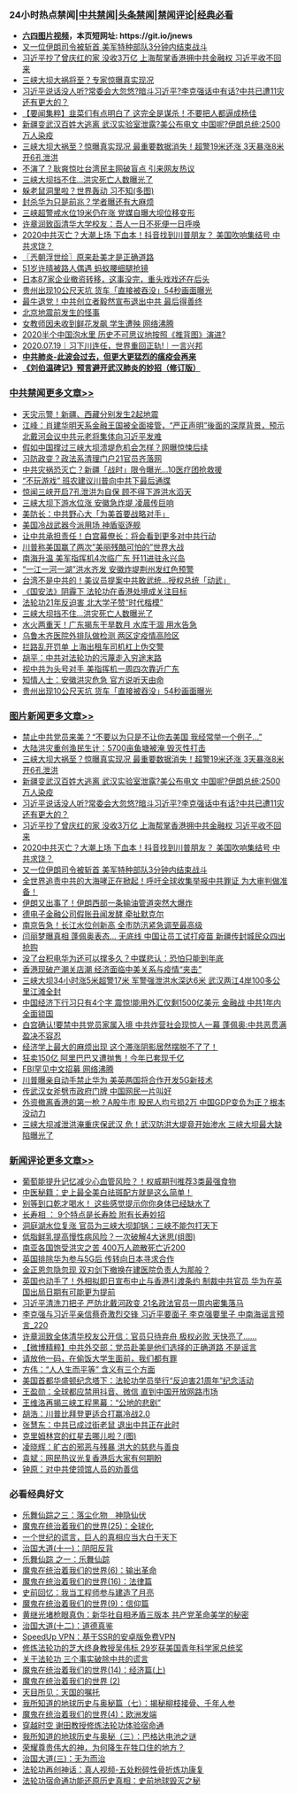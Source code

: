 <div id="tt">
<h3>24小时热点禁闻|<a href="#%E4%B8%AD%E5%85%B1%E7%A6%81%E9%97%BB%E6%9B%B4%E5%A4%9A%E6%96%87%E7%AB%A0">中共禁闻</a>|<a href="#%E5%9B%BE%E7%89%87%E6%96%B0%E9%97%BB%E6%9B%B4%E5%A4%9A%E6%96%87%E7%AB%A0">头条禁闻</a>|<a href="#%E6%96%B0%E9%97%BB%E8%AF%84%E8%AE%BA%E6%9B%B4%E5%A4%9A%E6%96%87%E7%AB%A0">禁闻评论|<a href="#%E5%BF%85%E7%9C%8B%E7%BB%8F%E5%85%B8%E5%A5%BD%E6%96%87">经典必看</a></h3>
<ul>
<li><b><a href="http://d1.bdrive.tk/64.mp4" target="_blank">六四图片视频</a>，本页短网址: https://git.io/jnews</b></li>
<li><a href="https://github.com/fqnews/bnews/blob/master/topimagenews/20200719/1363171.md">又一位伊朗司令被斩首 美军特种部队3分钟内结束战斗</a></li>
<li><a href="https://github.com/fqnews/bnews/blob/master/topimagenews/20200719/1363196.md">习近平抄了曾庆红的家 没收3万亿 上海帮掌香港拥中共金融权 习近平收不回来</a></li>
<li><a href="https://github.com/fqnews/bnews/blob/master/cnnews/20200719/1363169.md">三峡大坝大祸将至？专家惊曝真实现况</a></li>
<li><a href="https://github.com/fqnews/bnews/blob/master/topimagenews/20200719/1363207.md">习近平说话没人听?常委会大忽悠?暗斗习近平?李克强话中有话?中共已遭11灾还有更大的？</a></li>
<li><a href="https://github.com/fqnews/bnews/blob/master/comments/20200719/1363170.md">【要闻集粹】韭菜们有点明白了 这完全是谋杀！不要把人都逼成杨佳</a></li>
<li><a href="https://github.com/fqnews/bnews/blob/master/topimagenews/20200719/1363229.md">新疆变武汉百姓大逃离 武汉实验室泄露?美公布电文 中国呢?伊朗总统:2500万人染疫</a></li>
<li><a href="https://github.com/fqnews/bnews/blob/master/topimagenews/20200719/1363252.md">三峡大坝大祸至？惊曝真实现况 最重要数据消失！超警19米还涨 3天暴涨8米 开6孔泄洪</a></li>
<li><a href="https://github.com/fqnews/bnews/blob/master/cnnews/20200719/1363188.md">不演了？耿爽惊吐台湾民主网破盲点 引来网友热议</a></li>
<li><a href="https://github.com/fqnews/bnews/blob/master/cbnews/20200720/1363366.md">三峡大坝挡不住…洪灾死亡人数曝光了</a></li>
<li><a href="https://github.com/fqnews/bnews/blob/master/ccpdope/20200719/1363225.md">躲老鼠洞里啦？世界轰动 习不知(多图)</a></li>
<li><a href="https://github.com/fqnews/bnews/blob/master/worldnews/20200719/1363179.md">封杀华为只是前兆？学者曝还有大麻烦</a></li>
<li><a href="https://github.com/fqnews/bnews/blob/master/cbnews/20200719/1363175.md">三峡超警戒水位19米仍在涨 党媒自曝大坝位移变形</a></li>
<li><a href="https://github.com/fqnews/bnews/blob/master/headline/20200719/1363204.md">许章润致函清华大学校友：吾人一日不死便一日呼唤</a></li>
<li><a href="https://github.com/fqnews/bnews/blob/master/topimagenews/20200719/1363189.md">2020中共灭亡？大潮上场 下血本！抖音找到川普朋友？ 美国吹响集结号 中共求饶？</a></li>
<li><a href="https://github.com/fqnews/bnews/blob/master/ssgc/20200720/1363293.md">〖兲朝浮世绘〗原来赴美才是正确道路</a></li>
<li><a href="https://github.com/fqnews/bnews/blob/master/yule/20200720/1363301.md">51岁许晴被路人偶遇 蚂蚁腰细腿抢镜 </a></li>
<li><a href="https://github.com/fqnews/bnews/blob/master/bannedvideo/20200720/1363330.md">日本87家企业撤资转移，这事没完，重头戏戏还在后头</a></li>
<li><a href="https://github.com/fqnews/bnews/blob/master/cbnews/20200720/1363279.md">贵州出现10公尺天坑 货车「直接被吞没」54秒画面曝光</a></li>
<li><a href="https://github.com/fqnews/bnews/blob/master/cnnews/20200720/1363349.md">最牛退党！中共创立者毅然宣布退出中共 最后得善终</a></li>
<li><a href="https://github.com/fqnews/bnews/blob/master/lifebaike/20200719/1363197.md">北京地震前发生的怪事</a></li>
<li><a href="https://github.com/fqnews/bnews/blob/master/cbnews/20200719/1363177.md">女教师因未收到鲜花发飙 学生遭殃 网络沸腾</a></li>
<li><a href="https://github.com/fqnews/bnews/blob/master/comments/20200719/1363253.md">2020半个中国泡水里 历史不可思议地按照《推背图》演进?</a></li>
<li><a href="https://github.com/fqnews/bnews/blob/master/taiwannews/20200719/1363192.md">2020.07.19｜习下川连任，世界重回正轨!｜一言兴邦</a></li>
<li><b><a href="https://github.com/fqnews/bnews/blob/master/comments/20200211/1275071.md" target="_blank">中共肺炎-此波会过去，但更大更猛烈的瘟疫会再来</a></b></li>
<li><b><a href="https://github.com/fqnews/bnews/blob/master/comments/20200207/1272816.md" target="_blank">《刘伯温碑记》预言避开武汉肺炎的妙招（修订版）</a></b></li>
</ul>
</div>

<div class="catlist">
<h3><a href="https://github.com/fqnews/bnews/blob/master/cbnews/" target="_blank">中共禁闻</a><span><a href="https://github.com/fqnews/bnews/blob/master/cbnews/" target="_blank" rel="nofollow">更多文章>></a></span></h3>
<ul>
<li><a href="https://github.com/fqnews/bnews/blob/master/cbnews/20200720/1363467.md" target="_blank">天灾示警！新疆、西藏分别发生2起地震</a></li>
<li><a href="https://github.com/fqnews/bnews/blob/master/cbnews/20200720/1363453.md" target="_blank">江峰：肖建华明天系金融王国被全面接管，“严正声明”後面的深厚背景，预示北戴河会议中共元老将集体向习近平发难</a></li>
<li><a href="https://github.com/fqnews/bnews/blob/master/cbnews/20200720/1363440.md" target="_blank">假如中国撑过三峡大坝溃堤危机会怎样？网曝惊悚后续</a></li>
<li><a href="https://github.com/fqnews/bnews/blob/master/cbnews/20200720/1363434.md" target="_blank">习防政变？政法系清理门户21官员齐落网</a></li>
<li><a href="https://github.com/fqnews/bnews/blob/master/cbnews/20200720/1363416.md" target="_blank">中共灾祸恐灭亡？新疆「战时」限令曝光…10医疗团抢救援</a></li>
<li><a href="https://github.com/fqnews/bnews/blob/master/cbnews/20200720/1363411.md" target="_blank">“不玩游戏” 班农建议川普向中共下最后通牒</a></li>
<li><a href="https://github.com/fqnews/bnews/blob/master/cbnews/20200720/1363410.md" target="_blank">惊闻三峡开启7孔泄洪为自保 顾不得下游洪水滔天</a></li>
<li><a href="https://github.com/fqnews/bnews/blob/master/cbnews/20200720/1363409.md" target="_blank">三峡大坝下游水位涨 安徽急炸堤 凌晨传巨响</a></li>
<li><a href="https://github.com/fqnews/bnews/blob/master/cbnews/20200720/1363398.md" target="_blank">美防长：中共野心大「为美首要战略对手」</a></li>
<li><a href="https://github.com/fqnews/bnews/blob/master/cbnews/20200720/1363397.md" target="_blank">美国冷战武器今派用场 神盾驱逐舰</a></li>
<li><a href="https://github.com/fqnews/bnews/blob/master/cbnews/20200720/1363396.md" target="_blank">让中共承担责任！白宫幕僚长：将会看到更多对中共行动</a></li>
<li><a href="https://github.com/fqnews/bnews/blob/master/cbnews/20200720/1363394.md" target="_blank">川普称美国赢了两次&#8221;美丽残酷可怕的&#8221;世界大战</a></li>
<li><a href="https://github.com/fqnews/bnews/blob/master/cbnews/20200720/1363386.md" target="_blank">南海升温 美军指挥机4次临广东 歼11进驻永兴岛</a></li>
<li><a href="https://github.com/fqnews/bnews/blob/master/cbnews/20200720/1363385.md" target="_blank">“一江一河一湖”洪水齐发 安徽炸堤荆州发红色预警</a></li>
<li><a href="https://github.com/fqnews/bnews/blob/master/cbnews/20200720/1363380.md" target="_blank">台湾不是中共的！美议员提案中共敢武统…授权总统「动武」</a></li>
<li><a href="https://github.com/fqnews/bnews/blob/master/cbnews/20200720/1363379.md" target="_blank">《国安法》阴霾下 法轮功在香港处境成关注目标</a></li>
<li><a href="https://github.com/fqnews/bnews/blob/master/cbnews/20200720/1363378.md" target="_blank">法轮功21年反迫害 北大学子赞“时代楷模”</a></li>
<li><a href="https://github.com/fqnews/bnews/blob/master/cbnews/20200720/1363366.md" target="_blank">三峡大坝挡不住…洪灾死亡人数曝光了</a></li>
<li><a href="https://github.com/fqnews/bnews/blob/master/cbnews/20200720/1363365.md" target="_blank">水火两重天！广东揭东干旱数月 水库干涸 用水告急</a></li>
<li><a href="https://github.com/fqnews/bnews/blob/master/cbnews/20200720/1363356.md" target="_blank">乌鲁木齐医院外排队做检测 两区定疫情高险区</a></li>
<li><a href="https://github.com/fqnews/bnews/blob/master/cbnews/20200720/1363338.md" target="_blank">拦路乱开罚单 上海出租车司机杠上伪交警</a></li>
<li><a href="https://github.com/fqnews/bnews/blob/master/cbnews/20200720/1363328.md" target="_blank">胡平：中共对法轮功的污蔑走入穷途末路</a></li>
<li><a href="https://github.com/fqnews/bnews/blob/master/cbnews/20200720/1363295.md" target="_blank">视中共为头号对手 美指挥机一周四次靠近广东</a></li>
<li><a href="https://github.com/fqnews/bnews/blob/master/cbnews/20200720/1363280.md" target="_blank">知情人士：安徽洪灾危急 官方说听天由命</a></li>
<li><a href="https://github.com/fqnews/bnews/blob/master/cbnews/20200720/1363279.md" target="_blank">贵州出现10公尺天坑 货车「直接被吞没」54秒画面曝光</a></li>

</ul>
</div>
<div class="catlist">
<h3><a href="https://github.com/fqnews/bnews/blob/master/topimagenews/" target="_blank">图片新闻</a><span><a href="https://github.com/fqnews/bnews/blob/master/topimagenews/" target="_blank" rel="nofollow">更多文章>></a></span></h3>
<ul>
<li><a href="https://github.com/fqnews/bnews/blob/master/topimagenews/20200720/1363459.md" target="_blank">禁止中共党员来美？“不要以为只是不让你去美国 我经常举一个例子…&#8221;</a></li>
<li><a href="https://github.com/fqnews/bnews/blob/master/topimagenews/20200720/1363271.md" target="_blank">大陆洪灾重创渔民生计：5700亩鱼塘被淹 毁灭性打击</a></li>
<li><a href="https://github.com/fqnews/bnews/blob/master/topimagenews/20200719/1363252.md" target="_blank">三峡大坝大祸至？惊曝真实现况 最重要数据消失！超警19米还涨 3天暴涨8米 开6孔泄洪</a></li>
<li><a href="https://github.com/fqnews/bnews/blob/master/topimagenews/20200719/1363229.md" target="_blank">新疆变武汉百姓大逃离 武汉实验室泄露?美公布电文 中国呢?伊朗总统:2500万人染疫</a></li>
<li><a href="https://github.com/fqnews/bnews/blob/master/topimagenews/20200719/1363207.md" target="_blank">习近平说话没人听?常委会大忽悠?暗斗习近平?李克强话中有话?中共已遭11灾还有更大的？</a></li>
<li><a href="https://github.com/fqnews/bnews/blob/master/topimagenews/20200719/1363196.md" target="_blank">习近平抄了曾庆红的家 没收3万亿 上海帮掌香港拥中共金融权 习近平收不回来</a></li>
<li><a href="https://github.com/fqnews/bnews/blob/master/topimagenews/20200719/1363189.md" target="_blank">2020中共灭亡？大潮上场 下血本！抖音找到川普朋友？ 美国吹响集结号 中共求饶？</a></li>
<li><a href="https://github.com/fqnews/bnews/blob/master/topimagenews/20200719/1363171.md" target="_blank">又一位伊朗司令被斩首 美军特种部队3分钟内结束战斗</a></li>
<li><a href="https://github.com/fqnews/bnews/blob/master/topimagenews/20200719/1363167.md" target="_blank">全世界追责中共的大海哮正在掀起！呼吁全球收集举报中共罪证 为大审判做准备！</a></li>
<li><a href="https://github.com/fqnews/bnews/blob/master/topimagenews/20200719/1363155.md" target="_blank">伊朗又出事了！伊朗西部一条输油管道突然大爆炸</a></li>
<li><a href="https://github.com/fqnews/bnews/blob/master/topimagenews/20200719/1363012.md" target="_blank">德电子金融公司假账丑闻发酵 牵扯默克尔</a></li>
<li><a href="https://github.com/fqnews/bnews/blob/master/topimagenews/20200719/1362930.md" target="_blank">南京告急！长江水位创新高 全市防汛紧急调至最高级</a></li>
<li><a href="https://github.com/fqnews/bnews/blob/master/topimagenews/20200719/1362929.md" target="_blank">闫丽梦曝真相 蓬佩奥表态… 无底线 中国让员工试打疫苗 新疆传封城民众四出抢购</a></li>
<li><a href="https://github.com/fqnews/bnews/blob/master/topimagenews/20200719/1362928.md" target="_blank">没了台积电华为还可以撑多久？中媒悲认：恐怕只能到年底</a></li>
<li><a href="https://github.com/fqnews/bnews/blob/master/topimagenews/20200719/1362927.md" target="_blank">香港现破产潮关店潮 经济面临中美关系与疫情“夹击”</a></li>
<li><a href="https://github.com/fqnews/bnews/blob/master/topimagenews/20200719/1362926.md" target="_blank">三峡大坝34小时涨5米超警17米 军警强泄洪水深达6米 武汉两江4岸100多公里江滩全封</a></li>
<li><a href="https://github.com/fqnews/bnews/blob/master/topimagenews/20200718/1362860.md" target="_blank">中国经济下行习只有4个字 震惊!能用外汇仅剩1500亿美元 金融战 中共1年内全面锁国</a></li>
<li><a href="https://github.com/fqnews/bnews/blob/master/topimagenews/20200718/1362791.md" target="_blank">白宫确认!要禁中共党员家属入境 中共炸营社会现惊人一幕 蓬佩奥:中共恶贯满盈决不容忍</a></li>
<li><a href="https://github.com/fqnews/bnews/blob/master/topimagenews/20200718/1362790.md" target="_blank">经济学上最大的麻烦出现 这个滞涨阴影居然摆脱不了了！</a></li>
<li><a href="https://github.com/fqnews/bnews/blob/master/topimagenews/20200718/1362789.md" target="_blank">狂卖150亿 阿里巴巴又遭抛售！今年已套现千亿</a></li>
<li><a href="https://github.com/fqnews/bnews/blob/master/topimagenews/20200718/1362721.md" target="_blank">FBI罕见中文招募 网络沸腾</a></li>
<li><a href="https://github.com/fqnews/bnews/blob/master/topimagenews/20200718/1362684.md" target="_blank">川普曝亲自动手禁止华为 美英两国将合作开发5G新技术</a></li>
<li><a href="https://github.com/fqnews/bnews/blob/master/topimagenews/20200718/1362683.md" target="_blank">传武汉女斧劈市政府门牌 中国网民一片叫好</a></li>
<li><a href="https://github.com/fqnews/bnews/blob/master/topimagenews/20200717/1362461.md" target="_blank">外资撤离香港的第一枪？A股牛市 股民人均亏损2万 中国GDP变负为正？根本没动力</a></li>
<li><a href="https://github.com/fqnews/bnews/blob/master/topimagenews/20200717/1362452.md" target="_blank">三峡大坝减泄洪淹重庆保武汉 危！武汉防洪大堤竟开始渗水 三峡大坝最大缺陷曝光了</a></li>

</ul>
</div>
<div class="catlist">
<h3><a href="https://github.com/fqnews/bnews/blob/master/comments/" target="_blank">新闻评论</a><span><a href="https://github.com/fqnews/bnews/blob/master/comments/" target="_blank" rel="nofollow">更多文章>></a></span></h3>
<ul>
<li><a href="https://github.com/fqnews/bnews/blob/master/comments/20200720/1363498.md" target="_blank">葡萄能提升记忆减少心血管风险？！权威期刊推荐3类最强食物</a></li>
<li><a href="https://github.com/fqnews/bnews/blob/master/comments/20200720/1363497.md" target="_blank">中医秘籍：史上最全美白祛斑配方就是这么简单！</a></li>
<li><a href="https://github.com/fqnews/bnews/blob/master/comments/20200720/1363496.md" target="_blank">别等到口乾才喝水！ 这些感觉提示你你身体已经缺水了</a></li>
<li><a href="https://github.com/fqnews/bnews/blob/master/comments/20200720/1363495.md" target="_blank">长寿相 ：   9个特点是长寿脸   附有长寿妙招</a></li>
<li><a href="https://github.com/fqnews/bnews/blob/master/comments/20200720/1363492.md" target="_blank">洞庭湖水位复涨 官员为三峡大坝卸锅：三峡不能包打天下</a></li>
<li><a href="https://github.com/fqnews/bnews/blob/master/comments/20200720/1363489.md" target="_blank">低脂鲜乳提高慢性病风险？一次破解4大迷思(组图)</a></li>
<li><a href="https://github.com/fqnews/bnews/blob/master/comments/20200720/1363480.md" target="_blank">南亚各国饱受洪灾之苦 400万人疏散死亡近200</a></li>
<li><a href="https://github.com/fqnews/bnews/blob/master/comments/20200720/1363458.md" target="_blank">英国排除华为参与5G后 传转向日本寻求合作</a></li>
<li><a href="https://github.com/fqnews/bnews/blob/master/comments/20200720/1363456.md" target="_blank">金正恩忽隐忽现 双刃剑下撤换在建医院负责人为那般？</a></li>
<li><a href="https://github.com/fqnews/bnews/blob/master/comments/20200720/1363447.md" target="_blank">英国也动手了！外相拟即日宣布中止与香港引渡条约 制裁中共官员 华为在英国出局日期有可能更为提前</a></li>
<li><a href="https://github.com/fqnews/bnews/blob/master/comments/20200720/1363415.md" target="_blank">习近平清洗刀把子 严防北戴河政变 21名政法官员一周内密集落马</a></li>
<li><a href="https://github.com/fqnews/bnews/blob/master/comments/20200720/1363407.md" target="_blank">李克强与习近平亲信蔡奇激烈交锋 习近平要面子 李克强要里子 中南海谣言预言_220</a></li>
<li><a href="https://github.com/fqnews/bnews/blob/master/comments/20200720/1363395.md" target="_blank">许章润致全体清华校友公开信：官员只待弃舟 极权必败 天快亮了……</a></li>
<li><a href="https://github.com/fqnews/bnews/blob/master/comments/20200720/1363387.md" target="_blank">【微博精粹】中共外交部：党员赴美是他们选择的正确道路 不是谣言</a></li>
<li><a href="https://github.com/fqnews/bnews/blob/master/comments/20200720/1363056.md" target="_blank">请放他一码，在偷饭大学生面前，我们都有罪</a></li>
<li><a href="https://github.com/fqnews/bnews/blob/master/comments/20200720/1363377.md" target="_blank">方伟：“人人生而平等” 含义有三个方面</a></li>
<li><a href="https://github.com/fqnews/bnews/blob/master/comments/20200720/1363362.md" target="_blank">美国首都华盛顿纪念塔下：法轮功学员举行“反迫害21周年”纪念活动</a></li>
<li><a href="https://github.com/fqnews/bnews/blob/master/comments/20200720/1363357.md" target="_blank">王盈勋：全球都应禁用抖音、微信 直到中国开放网路市场</a></li>
<li><a href="https://github.com/fqnews/bnews/blob/master/comments/20200720/1363350.md" target="_blank">王维洛再揭三峡工程黑幕：“公地的悲剧”</a></li>
<li><a href="https://github.com/fqnews/bnews/blob/master/comments/20200720/1363348.md" target="_blank">胡浩：川普比拜登更适合打赢冷战2.0</a></li>
<li><a href="https://github.com/fqnews/bnews/blob/master/comments/20200720/1363347.md" target="_blank">张慧东：中共已成过街老鼠 退出中共正在此时</a></li>
<li><a href="https://github.com/fqnews/bnews/blob/master/comments/20200720/1363344.md" target="_blank">克里姆林宫的红星去哪儿啦？(图)</a></li>
<li><a href="https://github.com/fqnews/bnews/blob/master/comments/20200720/1363337.md" target="_blank">凌晓辉：旷古的邪恶与残暴 洪大的慈悲与善良</a></li>
<li><a href="https://github.com/fqnews/bnews/blob/master/comments/20200720/1363336.md" target="_blank">袁斌：网民热议光复香港后大家有何期盼</a></li>
<li><a href="https://github.com/fqnews/bnews/blob/master/comments/20200720/1363335.md" target="_blank">钟原：对中共使领馆人员的劝善信</a></li>

</ul>
</div>

<div class="catlist">
<h3>必看经典好文</h3>
<ul>
<li><a href="https://github.com/fqnews/bnews/blob/master/tculture/20190101/1056889.md" target="_blank">乐舞仙踪之三：落尘化物　神隐仙伏</a></li>
<li><a href="https://github.com/fqnews/bnews/blob/master/comments/20181017/1014654.md" target="_blank">魔鬼在统治着我们的世界(25)：全球化</a></li>
<li><a href="https://github.com/fqnews/bnews/blob/master/comments/20200621/1348067.md" target="_blank">一个世纪的谎言，巨人的真相应当大白于天下</a></li>
<li><a href="https://github.com/fqnews/bnews/blob/master/cbnews/20180317/915893.md" target="_blank">治国大道(十一)：阴阳反背</a></li>
<li><a href="https://github.com/fqnews/bnews/blob/master/tculture/20170710/789533.md" target="_blank">乐舞仙踪 之一：乐舞仙踪</a></li>
<li><a href="https://github.com/fqnews/bnews/blob/master/topimagenews/20180524/947358.md" target="_blank">魔鬼在统治着我们的世界(6)：输出革命</a></li>
<li><a href="https://github.com/fqnews/bnews/blob/master/topimagenews/20180615/958090.md" target="_blank">魔鬼在统治着我们的世界(16)：法律篇</a></li>
<li><a href="https://github.com/fqnews/bnews/blob/master/aomi/history/20141104/323033.md" target="_blank">史前回忆：我当工程师参与建造了月亮</a></li>
<li><a href="https://github.com/fqnews/bnews/blob/master/topimagenews/20180529/949649.md" target="_blank">魔鬼在统治着我们的世界(9)：信仰篇</a></li>
<li><a href="https://github.com/fqnews/bnews/blob/master/lifebaike/20180921/1001174.md" target="_blank">黄继光堵枪眼真伪：新华社自相矛盾三版本 共产党革命美学的秘密</a></li>
<li><a href="https://github.com/fqnews/bnews/blob/master/cbnews/20180318/916241.md" target="_blank">治国大道(十二)：道德真鉴</a></li>
<li><a href="https://github.com/fqnews/bnews/blob/master/cbnews/20191226/1241739.md" target="_blank">SpeedUp VPN：基于SSR的安卓版免费VPN</a></li>
<li><a href="https://github.com/fqnews/bnews/blob/master/comments/20190517/1129285.md" target="_blank">修炼法轮功的芝大终身教授吴伟标 29岁获美国青年科学家总统奖</a></li>
<li><a href="https://github.com/fqnews/bnews/blob/master/cbnews/20200703/1354907.md" target="_blank">关于法轮功 三个事实破除中共的谎言</a></li>
<li><a href="https://github.com/fqnews/bnews/blob/master/topimagenews/20180605/953415.md" target="_blank">魔鬼在统治着我们的世界(14)：经济篇(上)</a></li>
<li><a href="https://github.com/fqnews/bnews/blob/master/topimagenews/20180520/944940.md" target="_blank">魔鬼在统治着我们的世界 (2)</a></li>
<li><a href="https://github.com/fqnews/bnews/blob/master/tculture/20180919/1000196.md" target="_blank">天目所见：天国的嘱托</a></li>
<li><a href="https://github.com/fqnews/bnews/blob/master/topimagenews/20171210/868397.md" target="_blank">我所知道的地球历史与奥秘篇（七）：揭秘柳枝接骨、千年人参</a></li>
<li><a href="https://github.com/fqnews/bnews/blob/master/topimagenews/20180522/946266.md" target="_blank">魔鬼在统治着我们的世界(4)：欧洲发端</a></li>
<li><a href="https://github.com/fqnews/bnews/blob/master/comments/20200511/1322384.md" target="_blank">穿越时空 谢田教授修炼法轮功体验宿命通</a></li>
<li><a href="https://github.com/fqnews/bnews/blob/master/tculture/xiulian/20170726/797589.md" target="_blank">我所知道的地球历史与奥秘（三）：巴格达电池之谜</a></li>
<li><a href="https://github.com/fqnews/bnews/blob/master/comments/20200618/1346830.md" target="_blank">荣耀尊贵伟大的神，为何降生在牲口住的地方？</a></li>
<li><a href="https://github.com/fqnews/bnews/blob/master/cbnews/20180309/912114.md" target="_blank">治国大道(三)：无为而治</a></li>
<li><a href="https://github.com/fqnews/bnews/blob/master/comments/20190516/1128964.md" target="_blank">法轮功再创神话：真人视频-五处粉碎性骨折炼功康复</a></li>
<li><a href="https://github.com/fqnews/bnews/blob/master/tculture/20121025/73069.md" target="_blank">法轮功宿命通功能还原历史真相：史前地球毁灭之秘</a></li>

</ul>
</div>